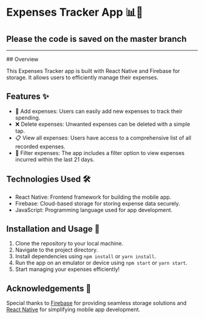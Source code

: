 

# Expenses Tracker App 📊💸
 ## Please the code is saved on the master branch
<hr>
## Overview 

This Expenses Tracker app is built with React Native and Firebase for storage. It allows users to efficiently manage their expenses.

## Features ✨

- 💼 Add expenses: Users can easily add new expenses to track their spending.
- ❌ Delete expenses: Unwanted expenses can be deleted with a simple tap.
- 📋 View all expenses: Users have access to a comprehensive list of all recorded expenses.
- 📅 Filter expenses: The app includes a filter option to view expenses incurred within the last 21 days.

## Technologies Used 🛠️

- React Native: Frontend framework for building the mobile app.
- Firebase: Cloud-based storage for storing expense data securely.
- JavaScript: Programming language used for app development.

## Installation and Usage 🚀

1. Clone the repository to your local machine.
2. Navigate to the project directory.
3. Install dependencies using `npm install` or `yarn install`.
4. Run the app on an emulator or device using `npm start` or `yarn start`.
5. Start managing your expenses efficiently!



## Acknowledgements 🙏

Special thanks to [Firebase](https://firebase.google.com/) for providing seamless storage solutions and [React Native](https://reactnative.dev/) for simplifying mobile app development.


